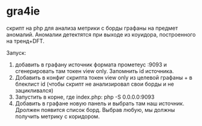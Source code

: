 # gra4ie
скрипт на php для анализа метрики с борды графаны на предмет аномалий. Аномалии детектятся при выходе из коуидора, построенного на тренд+DFT.

Запуск:

1. добавить в графану источник формата прометеус <ip>:9093 и сгенерировать там токен view only. Запомнить id источника.
2. Добавить в конфиг скрипта токен view only из целевой графаны + в блеклист id (чтобы скрипт не анализировал свои борды и не зацикливался)
3. Запустить в корне, где index.php: php -S 0.0.0.0:9093
4. Добавить в графане новую панель и выбрать там наш источник. Дролжен появится список борд. Выбрав любую, мы должны получить метрику с коридором.